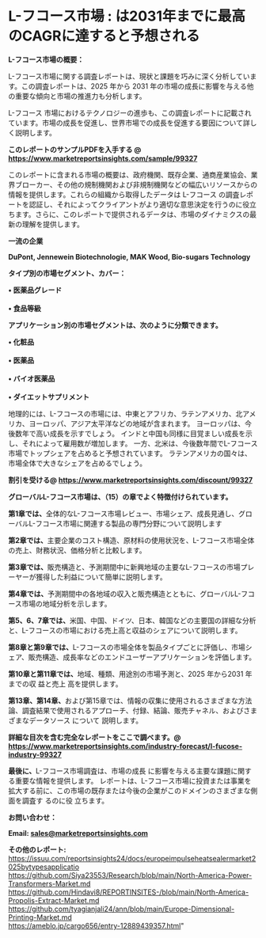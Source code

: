 # L-フコース市場 : は2031年までに最高のCAGRに達すると予想される

<strong><b>L-フコース市場の概要：</b></strong>

L-フコース市場に関する調査レポートは、現状と課題を巧みに深く分析しています。この調査レポートは、2025 年から 2031 年の市場の成長に影響を与える他の重要な傾向と市場の推進力も分析します。

L-フコース 市場におけるテクノロジーの進歩も、この調査レポートに記載されています。市場の成長を促進し、世界市場での成長を促進する要因について詳しく説明します。

<strong>このレポートのサンプルPDFを入手する @ <a href=https://www.marketreportsinsights.com/sample/99327>https://www.marketreportsinsights.com/sample/99327</a></strong>

このレポートに含まれる市場の概要は、政府機関、既存企業、通商産業協会、業界ブローカー、その他の規制機関および非規制機関などの幅広いリソースからの情報を提供します。これらの組織から取得したデータは L-フコース の調査レポートを認証し、それによってクライアントがより適切な意思決定を行うのに役立ちます。さらに、このレポートで提供されるデータは、市場のダイナミクスの最新の理解を提供します。

<strong>一流の企業</strong>

<strong><b>DuPont, Jennewein Biotechnologie, MAK Wood, Bio-sugars Technology</b></strong>

<strong><b>タイプ別の市場セグメント、カバー：</b></strong>

<strong>• 医薬品グレード<br><br>• 食品等級</strong>

<strong><b>アプリケーション別の市場セグメントは、次のように分類できます。</b></strong>

<strong>• 化粧品<br><br>• 医薬品<br><br>• バイオ医薬品<br><br>• ダイエットサプリメント</strong>

 地理的には、L-フコースの市場には、中東とアフリカ、ラテンアメリカ、北アメリカ、ヨーロッパ、アジア太平洋などの地域が含まれます。 ヨーロッパは、今後数年で高い成長を示すでしょう。 インドと中国も同様に目覚ましい成長を示し、それによって雇用数が増加します。 一方、北米は、今後数年間でL-フコース市場でトップシェアを占めると予想されています。 ラテンアメリカの国々は、市場全体で大きなシェアを占めるでしょう。

<strong>割引を受ける@ <a href=https://www.marketreportsinsights.com/discount/99327>https://www.marketreportsinsights.com/discount/99327</a></strong>

<strong><b>グローバルL-フコース市場は、（15）の章でよく特徴付けられています。</b></strong>

<strong><b>第</b></strong><strong><b>1章では、</b></strong>全体的なL-フコース市場レビュー、市場シェア、成長見通し、グローバルL-フコース市場に関連する製品の専門分野について説明します

<strong><b>第2章では、</b></strong>主要企業のコスト構造、原材料の使用状況を、L-フコース市場全体の売上、財務状況、価格分析と比較します。

<strong><b>第3章では、</b></strong>販売構造と、予測期間中に新興地域の主要なL-フコースの市場プレーヤーが獲得した利益について簡単に説明します。

<strong><b>第4章では、</b></strong>予測期間中の各地域の収入と販売構造とともに、グローバルL-フコース市場の地域分析を示します。

<strong><b>第5、6、7章では、</b></strong>米国、中国、ドイツ、日本、韓国などの主要国の詳細な分析と、L-フコースの市場における売上高と収益のシェアについて説明します。

<strong><b>第8章と第9章では、</b></strong>L-フコースの市場全体を製品タイプごとに評価し、市場シェア、販売構造、成長率などのエンドユーザーアプリケーションを評価します。

<strong><b>第10章と第11章では、</b></strong>地域、種類、用途別の市場予測と、2025 年から2031 年までの収 益と売上 高を提供します。

<strong><b>第13章、第14章、</b></strong>および第15章では、情報の収集に使用されるさまざまな方法論、調査結果で使用されるアプローチ、付録、結論、販売チャネル、およびさまざまなデータソース について 説明します。

<strong>詳細な目次を含む完全なレポートをここで調べます。@ <a href=https://www.marketreportsinsights.com/industry-forecast/l-fucose-industry-99327>https://www.marketreportsinsights.com/industry-forecast/l-fucose-industry-99327</a></strong>

<strong><b>最後に、</b></strong>L-フコース市場調査は、市場の成長 に影響を</a>与える主要な課題に関する重要な情報を提供します。 レポートは、L-フコース市場に投資または事業を拡大する前に、この市場の既存または今後の企業がこのドメインのさまざまな側面を調査す るのに役 立ちます。

<strong><b>お問い合わせ：</b></strong>

<strong>Email: </strong><a href=mailto:sales@marketreportsinsights.com><strong>sales@marketreportsinsights.com</strong></a>

<strong>その他のレポート:</strong>
<br>
<a href=https://issuu.com/reportsinsights24/docs/europeimpulseheatsealermarket2025bytypesapplicatio>https://issuu.com/reportsinsights24/docs/europeimpulseheatsealermarket2025bytypesapplicatio</a>
<br>
<a href=https://github.com/Siya23553/Research/blob/main/North-America-Power-Transformers-Market.md>https://github.com/Siya23553/Research/blob/main/North-America-Power-Transformers-Market.md</a>
<br>
<a href=https://github.com/Hindavi8/REPORTINSITES-/blob/main/North-America-Propolis-Extract-Market.md>https://github.com/Hindavi8/REPORTINSITES-/blob/main/North-America-Propolis-Extract-Market.md</a>
<br>
<a href=https://github.com/tyagianjali24/ann/blob/main/Europe-Dimensional-Printing-Market.md>https://github.com/tyagianjali24/ann/blob/main/Europe-Dimensional-Printing-Market.md</a>
<br>
<a href=https://ameblo.jp/cargo656/entry-12889439357.html>https://ameblo.jp/cargo656/entry-12889439357.html</a>"
